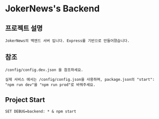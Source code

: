 # JokerNews's Backend

## 프로젝트 설명
```
JokerNews의 백엔드 서버 입니다. Express를 기반으로 만들어졌습니다.
```

## 참조
```
/config/config.dev.json 을 참조하세요.

실제 서비스 에서는 /config/config.json을 사용하며, package.json의 "start": "npm run dev"을 "npm run prod"로 바꿔주세요.
```

## Project Start
```
SET DEBUG=backend: * & npm start
```
